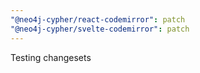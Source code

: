 ```yaml
---
"@neo4j-cypher/react-codemirror": patch
"@neo4j-cypher/svelte-codemirror": patch
---
```


Testing changesets
